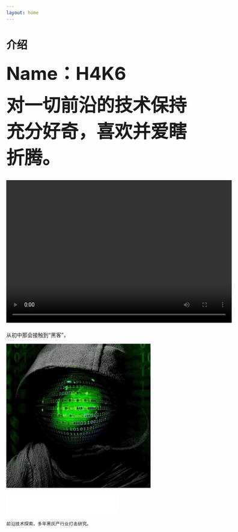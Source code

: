```yaml
---
layout: home
---
```


 # **介绍**

**<font size=8>Name：H4K6</font>**

**<font size=10>对一切前沿的技术保持充分好奇，喜欢并爱瞎折腾。</font>**


<video src="/public/video/H4K6ATT.mp4" width="600px" height="380px" controls="controls"></video>
---
从初中那会接触到“黑客”，

![smiley](/public/picture/giphy.webp)
<iframe frameborder="no" border="0" marginwidth="0" marginheight="0" width=298 height=52 src="//music.163.com/outchain/player?type=2&id=1439704663&auto=1&height=32"></iframe>

```
前沿技术探索，多年黑灰产行业打击研究。
```

